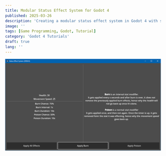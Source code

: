 ```yaml
---
title: Modular Status Effect System for Godot 4
published: 2025-03-26
description: 'Creating a modular status effect system in Godot 4 with support for permanent and temp effects'
image: ''
tags: [Game Programming, Godot, Tutorial]
category: 'Godot 4 Tutorials'
draft: true
lang: ''
---
```


![](src/assets/images/godot_4_tutorials/StatusEffectManagerExGodot4PNG.PNG)

